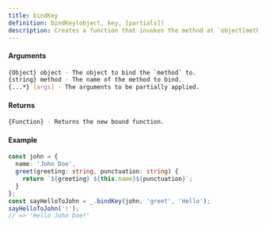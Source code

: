 ```yaml
---
title: bindKey
definition: bindKey(object, key, [partials])
description: Creates a function that invokes the method at `object[method]` with `args` and the `this` binding of `object`.
---
```



#### Arguments


```bash
{Object} object - The object to bind the `method` to.
{string} method - The name of the method to bind.
{...*} [args] - The arguments to be partially applied.
```


#### Returns


```bash
{Function} - Returns the new bound function.
```


#### Example


```ts
const john = {
  name: 'John Doe',
  greet(greeting: string, punctuation: string) {
    return `${greeting} ${this.name}${punctuation}`;
  }
};
const sayHelloToJohn = _.bindKey(john, 'greet', 'Hello');
sayHelloToJohn('!');
// => 'Hello John Doe!'
```